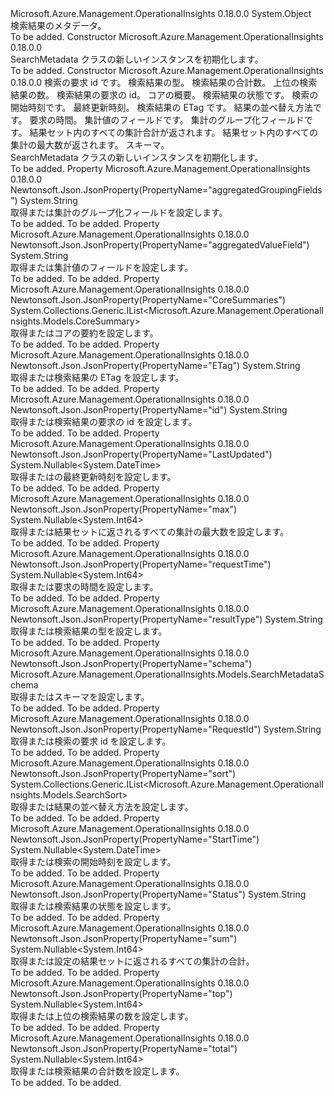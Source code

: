 <Type Name="SearchMetadata" FullName="Microsoft.Azure.Management.OperationalInsights.Models.SearchMetadata">
  <TypeSignature Language="C#" Value="public class SearchMetadata" />
  <TypeSignature Language="ILAsm" Value=".class public auto ansi beforefieldinit SearchMetadata extends System.Object" />
  <TypeSignature Language="DocId" Value="T:Microsoft.Azure.Management.OperationalInsights.Models.SearchMetadata" />
  <TypeSignature Language="VB.NET" Value="Public Class SearchMetadata" />
  <TypeSignature Language="F#" Value="type SearchMetadata = class" />
  <AssemblyInfo>
    <AssemblyName>Microsoft.Azure.Management.OperationalInsights</AssemblyName>
    <AssemblyVersion>0.18.0.0</AssemblyVersion>
  </AssemblyInfo>
  <Base>
    <BaseTypeName>System.Object</BaseTypeName>
  </Base>
  <Interfaces />
  <Docs>
    <summary>
            検索結果のメタデータ。
            </summary>
    <remarks>To be added.</remarks>
  </Docs>
  <Members>
    <Member MemberName=".ctor">
      <MemberSignature Language="C#" Value="public SearchMetadata ();" />
      <MemberSignature Language="ILAsm" Value=".method public hidebysig specialname rtspecialname instance void .ctor() cil managed" />
      <MemberSignature Language="DocId" Value="M:Microsoft.Azure.Management.OperationalInsights.Models.SearchMetadata.#ctor" />
      <MemberSignature Language="VB.NET" Value="Public Sub New ()" />
      <MemberType>Constructor</MemberType>
      <AssemblyInfo>
        <AssemblyName>Microsoft.Azure.Management.OperationalInsights</AssemblyName>
        <AssemblyVersion>0.18.0.0</AssemblyVersion>
      </AssemblyInfo>
      <Parameters />
      <Docs>
        <summary>
            SearchMetadata クラスの新しいインスタンスを初期化します。
            </summary>
        <remarks>To be added.</remarks>
      </Docs>
    </Member>
    <Member MemberName=".ctor">
      <MemberSignature Language="C#" Value="public SearchMetadata (string searchId = null, string resultType = null, Nullable&lt;long&gt; total = null, Nullable&lt;long&gt; top = null, string id = null, System.Collections.Generic.IList&lt;Microsoft.Azure.Management.OperationalInsights.Models.CoreSummary&gt; coreSummaries = null, string status = null, Nullable&lt;DateTime&gt; startTime = null, Nullable&lt;DateTime&gt; lastUpdated = null, string eTag = null, System.Collections.Generic.IList&lt;Microsoft.Azure.Management.OperationalInsights.Models.SearchSort&gt; sort = null, Nullable&lt;long&gt; requestTime = null, string aggregatedValueField = null, string aggregatedGroupingFields = null, Nullable&lt;long&gt; sum = null, Nullable&lt;long&gt; max = null, Microsoft.Azure.Management.OperationalInsights.Models.SearchMetadataSchema schema = null);" />
      <MemberSignature Language="ILAsm" Value=".method public hidebysig specialname rtspecialname instance void .ctor(string searchId, string resultType, valuetype System.Nullable`1&lt;int64&gt; total, valuetype System.Nullable`1&lt;int64&gt; top, string id, class System.Collections.Generic.IList`1&lt;class Microsoft.Azure.Management.OperationalInsights.Models.CoreSummary&gt; coreSummaries, string status, valuetype System.Nullable`1&lt;valuetype System.DateTime&gt; startTime, valuetype System.Nullable`1&lt;valuetype System.DateTime&gt; lastUpdated, string eTag, class System.Collections.Generic.IList`1&lt;class Microsoft.Azure.Management.OperationalInsights.Models.SearchSort&gt; sort, valuetype System.Nullable`1&lt;int64&gt; requestTime, string aggregatedValueField, string aggregatedGroupingFields, valuetype System.Nullable`1&lt;int64&gt; sum, valuetype System.Nullable`1&lt;int64&gt; max, class Microsoft.Azure.Management.OperationalInsights.Models.SearchMetadataSchema schema) cil managed" />
      <MemberSignature Language="DocId" Value="M:Microsoft.Azure.Management.OperationalInsights.Models.SearchMetadata.#ctor(System.String,System.String,System.Nullable{System.Int64},System.Nullable{System.Int64},System.String,System.Collections.Generic.IList{Microsoft.Azure.Management.OperationalInsights.Models.CoreSummary},System.String,System.Nullable{System.DateTime},System.Nullable{System.DateTime},System.String,System.Collections.Generic.IList{Microsoft.Azure.Management.OperationalInsights.Models.SearchSort},System.Nullable{System.Int64},System.String,System.String,System.Nullable{System.Int64},System.Nullable{System.Int64},Microsoft.Azure.Management.OperationalInsights.Models.SearchMetadataSchema)" />
      <MemberSignature Language="VB.NET" Value="Public Sub New (Optional searchId As String = null, Optional resultType As String = null, Optional total As Nullable(Of Long) = null, Optional top As Nullable(Of Long) = null, Optional id As String = null, Optional coreSummaries As IList(Of CoreSummary) = null, Optional status As String = null, Optional startTime As Nullable(Of DateTime) = null, Optional lastUpdated As Nullable(Of DateTime) = null, Optional eTag As String = null, Optional sort As IList(Of SearchSort) = null, Optional requestTime As Nullable(Of Long) = null, Optional aggregatedValueField As String = null, Optional aggregatedGroupingFields As String = null, Optional sum As Nullable(Of Long) = null, Optional max As Nullable(Of Long) = null, Optional schema As SearchMetadataSchema = null)" />
      <MemberSignature Language="F#" Value="new Microsoft.Azure.Management.OperationalInsights.Models.SearchMetadata : string * string * Nullable&lt;int64&gt; * Nullable&lt;int64&gt; * string * System.Collections.Generic.IList&lt;Microsoft.Azure.Management.OperationalInsights.Models.CoreSummary&gt; * string * Nullable&lt;DateTime&gt; * Nullable&lt;DateTime&gt; * string * System.Collections.Generic.IList&lt;Microsoft.Azure.Management.OperationalInsights.Models.SearchSort&gt; * Nullable&lt;int64&gt; * string * string * Nullable&lt;int64&gt; * Nullable&lt;int64&gt; * Microsoft.Azure.Management.OperationalInsights.Models.SearchMetadataSchema -&gt; Microsoft.Azure.Management.OperationalInsights.Models.SearchMetadata" Usage="new Microsoft.Azure.Management.OperationalInsights.Models.SearchMetadata (searchId, resultType, total, top, id, coreSummaries, status, startTime, lastUpdated, eTag, sort, requestTime, aggregatedValueField, aggregatedGroupingFields, sum, max, schema)" />
      <MemberType>Constructor</MemberType>
      <AssemblyInfo>
        <AssemblyName>Microsoft.Azure.Management.OperationalInsights</AssemblyName>
        <AssemblyVersion>0.18.0.0</AssemblyVersion>
      </AssemblyInfo>
      <Parameters>
        <Parameter Name="searchId" Type="System.String" />
        <Parameter Name="resultType" Type="System.String" />
        <Parameter Name="total" Type="System.Nullable&lt;System.Int64&gt;" />
        <Parameter Name="top" Type="System.Nullable&lt;System.Int64&gt;" />
        <Parameter Name="id" Type="System.String" />
        <Parameter Name="coreSummaries" Type="System.Collections.Generic.IList&lt;Microsoft.Azure.Management.OperationalInsights.Models.CoreSummary&gt;" />
        <Parameter Name="status" Type="System.String" />
        <Parameter Name="startTime" Type="System.Nullable&lt;System.DateTime&gt;" />
        <Parameter Name="lastUpdated" Type="System.Nullable&lt;System.DateTime&gt;" />
        <Parameter Name="eTag" Type="System.String" />
        <Parameter Name="sort" Type="System.Collections.Generic.IList&lt;Microsoft.Azure.Management.OperationalInsights.Models.SearchSort&gt;" />
        <Parameter Name="requestTime" Type="System.Nullable&lt;System.Int64&gt;" />
        <Parameter Name="aggregatedValueField" Type="System.String" />
        <Parameter Name="aggregatedGroupingFields" Type="System.String" />
        <Parameter Name="sum" Type="System.Nullable&lt;System.Int64&gt;" />
        <Parameter Name="max" Type="System.Nullable&lt;System.Int64&gt;" />
        <Parameter Name="schema" Type="Microsoft.Azure.Management.OperationalInsights.Models.SearchMetadataSchema" />
      </Parameters>
      <Docs>
        <param name="searchId">検索の要求 id です。</param>
        <param name="resultType">検索結果の型。</param>
        <param name="total">検索結果の合計数。</param>
        <param name="top">上位の検索結果の数。</param>
        <param name="id">検索結果の要求の id。</param>
        <param name="coreSummaries">コアの概要。</param>
        <param name="status">検索結果の状態です。</param>
        <param name="startTime">検索の開始時刻です。</param>
        <param name="lastUpdated">最終更新時刻。</param>
        <param name="eTag">検索結果の ETag です。</param>
        <param name="sort">結果の並べ替え方法です。</param>
        <param name="requestTime">要求の時間。</param>
        <param name="aggregatedValueField">集計値のフィールドです。</param>
        <param name="aggregatedGroupingFields">集計のグループ化フィールドです。</param>
        <param name="sum">結果セット内のすべての集計合計が返されます。</param>
        <param name="max">結果セット内のすべての集計の最大数が返されます。</param>
        <param name="schema">スキーマ。</param>
        <summary>
            SearchMetadata クラスの新しいインスタンスを初期化します。
            </summary>
        <remarks>To be added.</remarks>
      </Docs>
    </Member>
    <Member MemberName="AggregatedGroupingFields">
      <MemberSignature Language="C#" Value="public string AggregatedGroupingFields { get; set; }" />
      <MemberSignature Language="ILAsm" Value=".property instance string AggregatedGroupingFields" />
      <MemberSignature Language="DocId" Value="P:Microsoft.Azure.Management.OperationalInsights.Models.SearchMetadata.AggregatedGroupingFields" />
      <MemberSignature Language="VB.NET" Value="Public Property AggregatedGroupingFields As String" />
      <MemberSignature Language="F#" Value="member this.AggregatedGroupingFields : string with get, set" Usage="Microsoft.Azure.Management.OperationalInsights.Models.SearchMetadata.AggregatedGroupingFields" />
      <MemberType>Property</MemberType>
      <AssemblyInfo>
        <AssemblyName>Microsoft.Azure.Management.OperationalInsights</AssemblyName>
        <AssemblyVersion>0.18.0.0</AssemblyVersion>
      </AssemblyInfo>
      <Attributes>
        <Attribute>
          <AttributeName>Newtonsoft.Json.JsonProperty(PropertyName="aggregatedGroupingFields")</AttributeName>
        </Attribute>
      </Attributes>
      <ReturnValue>
        <ReturnType>System.String</ReturnType>
      </ReturnValue>
      <Docs>
        <summary>
            取得または集計のグループ化フィールドを設定します。
            </summary>
        <value>To be added.</value>
        <remarks>To be added.</remarks>
      </Docs>
    </Member>
    <Member MemberName="AggregatedValueField">
      <MemberSignature Language="C#" Value="public string AggregatedValueField { get; set; }" />
      <MemberSignature Language="ILAsm" Value=".property instance string AggregatedValueField" />
      <MemberSignature Language="DocId" Value="P:Microsoft.Azure.Management.OperationalInsights.Models.SearchMetadata.AggregatedValueField" />
      <MemberSignature Language="VB.NET" Value="Public Property AggregatedValueField As String" />
      <MemberSignature Language="F#" Value="member this.AggregatedValueField : string with get, set" Usage="Microsoft.Azure.Management.OperationalInsights.Models.SearchMetadata.AggregatedValueField" />
      <MemberType>Property</MemberType>
      <AssemblyInfo>
        <AssemblyName>Microsoft.Azure.Management.OperationalInsights</AssemblyName>
        <AssemblyVersion>0.18.0.0</AssemblyVersion>
      </AssemblyInfo>
      <Attributes>
        <Attribute>
          <AttributeName>Newtonsoft.Json.JsonProperty(PropertyName="aggregatedValueField")</AttributeName>
        </Attribute>
      </Attributes>
      <ReturnValue>
        <ReturnType>System.String</ReturnType>
      </ReturnValue>
      <Docs>
        <summary>
            取得または集計値のフィールドを設定します。
            </summary>
        <value>To be added.</value>
        <remarks>To be added.</remarks>
      </Docs>
    </Member>
    <Member MemberName="CoreSummaries">
      <MemberSignature Language="C#" Value="public System.Collections.Generic.IList&lt;Microsoft.Azure.Management.OperationalInsights.Models.CoreSummary&gt; CoreSummaries { get; set; }" />
      <MemberSignature Language="ILAsm" Value=".property instance class System.Collections.Generic.IList`1&lt;class Microsoft.Azure.Management.OperationalInsights.Models.CoreSummary&gt; CoreSummaries" />
      <MemberSignature Language="DocId" Value="P:Microsoft.Azure.Management.OperationalInsights.Models.SearchMetadata.CoreSummaries" />
      <MemberSignature Language="VB.NET" Value="Public Property CoreSummaries As IList(Of CoreSummary)" />
      <MemberSignature Language="F#" Value="member this.CoreSummaries : System.Collections.Generic.IList&lt;Microsoft.Azure.Management.OperationalInsights.Models.CoreSummary&gt; with get, set" Usage="Microsoft.Azure.Management.OperationalInsights.Models.SearchMetadata.CoreSummaries" />
      <MemberType>Property</MemberType>
      <AssemblyInfo>
        <AssemblyName>Microsoft.Azure.Management.OperationalInsights</AssemblyName>
        <AssemblyVersion>0.18.0.0</AssemblyVersion>
      </AssemblyInfo>
      <Attributes>
        <Attribute>
          <AttributeName>Newtonsoft.Json.JsonProperty(PropertyName="CoreSummaries")</AttributeName>
        </Attribute>
      </Attributes>
      <ReturnValue>
        <ReturnType>System.Collections.Generic.IList&lt;Microsoft.Azure.Management.OperationalInsights.Models.CoreSummary&gt;</ReturnType>
      </ReturnValue>
      <Docs>
        <summary>
            取得またはコアの要約を設定します。
            </summary>
        <value>To be added.</value>
        <remarks>To be added.</remarks>
      </Docs>
    </Member>
    <Member MemberName="ETag">
      <MemberSignature Language="C#" Value="public string ETag { get; set; }" />
      <MemberSignature Language="ILAsm" Value=".property instance string ETag" />
      <MemberSignature Language="DocId" Value="P:Microsoft.Azure.Management.OperationalInsights.Models.SearchMetadata.ETag" />
      <MemberSignature Language="VB.NET" Value="Public Property ETag As String" />
      <MemberSignature Language="F#" Value="member this.ETag : string with get, set" Usage="Microsoft.Azure.Management.OperationalInsights.Models.SearchMetadata.ETag" />
      <MemberType>Property</MemberType>
      <AssemblyInfo>
        <AssemblyName>Microsoft.Azure.Management.OperationalInsights</AssemblyName>
        <AssemblyVersion>0.18.0.0</AssemblyVersion>
      </AssemblyInfo>
      <Attributes>
        <Attribute>
          <AttributeName>Newtonsoft.Json.JsonProperty(PropertyName="ETag")</AttributeName>
        </Attribute>
      </Attributes>
      <ReturnValue>
        <ReturnType>System.String</ReturnType>
      </ReturnValue>
      <Docs>
        <summary>
            取得または検索結果の ETag を設定します。
            </summary>
        <value>To be added.</value>
        <remarks>To be added.</remarks>
      </Docs>
    </Member>
    <Member MemberName="Id">
      <MemberSignature Language="C#" Value="public string Id { get; set; }" />
      <MemberSignature Language="ILAsm" Value=".property instance string Id" />
      <MemberSignature Language="DocId" Value="P:Microsoft.Azure.Management.OperationalInsights.Models.SearchMetadata.Id" />
      <MemberSignature Language="VB.NET" Value="Public Property Id As String" />
      <MemberSignature Language="F#" Value="member this.Id : string with get, set" Usage="Microsoft.Azure.Management.OperationalInsights.Models.SearchMetadata.Id" />
      <MemberType>Property</MemberType>
      <AssemblyInfo>
        <AssemblyName>Microsoft.Azure.Management.OperationalInsights</AssemblyName>
        <AssemblyVersion>0.18.0.0</AssemblyVersion>
      </AssemblyInfo>
      <Attributes>
        <Attribute>
          <AttributeName>Newtonsoft.Json.JsonProperty(PropertyName="id")</AttributeName>
        </Attribute>
      </Attributes>
      <ReturnValue>
        <ReturnType>System.String</ReturnType>
      </ReturnValue>
      <Docs>
        <summary>
            取得または検索結果の要求の id を設定します。
            </summary>
        <value>To be added.</value>
        <remarks>To be added.</remarks>
      </Docs>
    </Member>
    <Member MemberName="LastUpdated">
      <MemberSignature Language="C#" Value="public Nullable&lt;DateTime&gt; LastUpdated { get; set; }" />
      <MemberSignature Language="ILAsm" Value=".property instance valuetype System.Nullable`1&lt;valuetype System.DateTime&gt; LastUpdated" />
      <MemberSignature Language="DocId" Value="P:Microsoft.Azure.Management.OperationalInsights.Models.SearchMetadata.LastUpdated" />
      <MemberSignature Language="VB.NET" Value="Public Property LastUpdated As Nullable(Of DateTime)" />
      <MemberSignature Language="F#" Value="member this.LastUpdated : Nullable&lt;DateTime&gt; with get, set" Usage="Microsoft.Azure.Management.OperationalInsights.Models.SearchMetadata.LastUpdated" />
      <MemberType>Property</MemberType>
      <AssemblyInfo>
        <AssemblyName>Microsoft.Azure.Management.OperationalInsights</AssemblyName>
        <AssemblyVersion>0.18.0.0</AssemblyVersion>
      </AssemblyInfo>
      <Attributes>
        <Attribute>
          <AttributeName>Newtonsoft.Json.JsonProperty(PropertyName="LastUpdated")</AttributeName>
        </Attribute>
      </Attributes>
      <ReturnValue>
        <ReturnType>System.Nullable&lt;System.DateTime&gt;</ReturnType>
      </ReturnValue>
      <Docs>
        <summary>
            取得またはの最終更新時刻を設定します。
            </summary>
        <value>To be added.</value>
        <remarks>To be added.</remarks>
      </Docs>
    </Member>
    <Member MemberName="Max">
      <MemberSignature Language="C#" Value="public Nullable&lt;long&gt; Max { get; set; }" />
      <MemberSignature Language="ILAsm" Value=".property instance valuetype System.Nullable`1&lt;int64&gt; Max" />
      <MemberSignature Language="DocId" Value="P:Microsoft.Azure.Management.OperationalInsights.Models.SearchMetadata.Max" />
      <MemberSignature Language="VB.NET" Value="Public Property Max As Nullable(Of Long)" />
      <MemberSignature Language="F#" Value="member this.Max : Nullable&lt;int64&gt; with get, set" Usage="Microsoft.Azure.Management.OperationalInsights.Models.SearchMetadata.Max" />
      <MemberType>Property</MemberType>
      <AssemblyInfo>
        <AssemblyName>Microsoft.Azure.Management.OperationalInsights</AssemblyName>
        <AssemblyVersion>0.18.0.0</AssemblyVersion>
      </AssemblyInfo>
      <Attributes>
        <Attribute>
          <AttributeName>Newtonsoft.Json.JsonProperty(PropertyName="max")</AttributeName>
        </Attribute>
      </Attributes>
      <ReturnValue>
        <ReturnType>System.Nullable&lt;System.Int64&gt;</ReturnType>
      </ReturnValue>
      <Docs>
        <summary>
            取得または結果セットに返されるすべての集計の最大数を設定します。
            </summary>
        <value>To be added.</value>
        <remarks>To be added.</remarks>
      </Docs>
    </Member>
    <Member MemberName="RequestTime">
      <MemberSignature Language="C#" Value="public Nullable&lt;long&gt; RequestTime { get; set; }" />
      <MemberSignature Language="ILAsm" Value=".property instance valuetype System.Nullable`1&lt;int64&gt; RequestTime" />
      <MemberSignature Language="DocId" Value="P:Microsoft.Azure.Management.OperationalInsights.Models.SearchMetadata.RequestTime" />
      <MemberSignature Language="VB.NET" Value="Public Property RequestTime As Nullable(Of Long)" />
      <MemberSignature Language="F#" Value="member this.RequestTime : Nullable&lt;int64&gt; with get, set" Usage="Microsoft.Azure.Management.OperationalInsights.Models.SearchMetadata.RequestTime" />
      <MemberType>Property</MemberType>
      <AssemblyInfo>
        <AssemblyName>Microsoft.Azure.Management.OperationalInsights</AssemblyName>
        <AssemblyVersion>0.18.0.0</AssemblyVersion>
      </AssemblyInfo>
      <Attributes>
        <Attribute>
          <AttributeName>Newtonsoft.Json.JsonProperty(PropertyName="requestTime")</AttributeName>
        </Attribute>
      </Attributes>
      <ReturnValue>
        <ReturnType>System.Nullable&lt;System.Int64&gt;</ReturnType>
      </ReturnValue>
      <Docs>
        <summary>
            取得または要求の時間を設定します。
            </summary>
        <value>To be added.</value>
        <remarks>To be added.</remarks>
      </Docs>
    </Member>
    <Member MemberName="ResultType">
      <MemberSignature Language="C#" Value="public string ResultType { get; set; }" />
      <MemberSignature Language="ILAsm" Value=".property instance string ResultType" />
      <MemberSignature Language="DocId" Value="P:Microsoft.Azure.Management.OperationalInsights.Models.SearchMetadata.ResultType" />
      <MemberSignature Language="VB.NET" Value="Public Property ResultType As String" />
      <MemberSignature Language="F#" Value="member this.ResultType : string with get, set" Usage="Microsoft.Azure.Management.OperationalInsights.Models.SearchMetadata.ResultType" />
      <MemberType>Property</MemberType>
      <AssemblyInfo>
        <AssemblyName>Microsoft.Azure.Management.OperationalInsights</AssemblyName>
        <AssemblyVersion>0.18.0.0</AssemblyVersion>
      </AssemblyInfo>
      <Attributes>
        <Attribute>
          <AttributeName>Newtonsoft.Json.JsonProperty(PropertyName="resultType")</AttributeName>
        </Attribute>
      </Attributes>
      <ReturnValue>
        <ReturnType>System.String</ReturnType>
      </ReturnValue>
      <Docs>
        <summary>
            取得または検索結果の型を設定します。
            </summary>
        <value>To be added.</value>
        <remarks>To be added.</remarks>
      </Docs>
    </Member>
    <Member MemberName="Schema">
      <MemberSignature Language="C#" Value="public Microsoft.Azure.Management.OperationalInsights.Models.SearchMetadataSchema Schema { get; set; }" />
      <MemberSignature Language="ILAsm" Value=".property instance class Microsoft.Azure.Management.OperationalInsights.Models.SearchMetadataSchema Schema" />
      <MemberSignature Language="DocId" Value="P:Microsoft.Azure.Management.OperationalInsights.Models.SearchMetadata.Schema" />
      <MemberSignature Language="VB.NET" Value="Public Property Schema As SearchMetadataSchema" />
      <MemberSignature Language="F#" Value="member this.Schema : Microsoft.Azure.Management.OperationalInsights.Models.SearchMetadataSchema with get, set" Usage="Microsoft.Azure.Management.OperationalInsights.Models.SearchMetadata.Schema" />
      <MemberType>Property</MemberType>
      <AssemblyInfo>
        <AssemblyName>Microsoft.Azure.Management.OperationalInsights</AssemblyName>
        <AssemblyVersion>0.18.0.0</AssemblyVersion>
      </AssemblyInfo>
      <Attributes>
        <Attribute>
          <AttributeName>Newtonsoft.Json.JsonProperty(PropertyName="schema")</AttributeName>
        </Attribute>
      </Attributes>
      <ReturnValue>
        <ReturnType>Microsoft.Azure.Management.OperationalInsights.Models.SearchMetadataSchema</ReturnType>
      </ReturnValue>
      <Docs>
        <summary>
            取得またはスキーマを設定します。
            </summary>
        <value>To be added.</value>
        <remarks>To be added.</remarks>
      </Docs>
    </Member>
    <Member MemberName="SearchId">
      <MemberSignature Language="C#" Value="public string SearchId { get; set; }" />
      <MemberSignature Language="ILAsm" Value=".property instance string SearchId" />
      <MemberSignature Language="DocId" Value="P:Microsoft.Azure.Management.OperationalInsights.Models.SearchMetadata.SearchId" />
      <MemberSignature Language="VB.NET" Value="Public Property SearchId As String" />
      <MemberSignature Language="F#" Value="member this.SearchId : string with get, set" Usage="Microsoft.Azure.Management.OperationalInsights.Models.SearchMetadata.SearchId" />
      <MemberType>Property</MemberType>
      <AssemblyInfo>
        <AssemblyName>Microsoft.Azure.Management.OperationalInsights</AssemblyName>
        <AssemblyVersion>0.18.0.0</AssemblyVersion>
      </AssemblyInfo>
      <Attributes>
        <Attribute>
          <AttributeName>Newtonsoft.Json.JsonProperty(PropertyName="RequestId")</AttributeName>
        </Attribute>
      </Attributes>
      <ReturnValue>
        <ReturnType>System.String</ReturnType>
      </ReturnValue>
      <Docs>
        <summary>
            取得または検索の要求 id を設定します。
            </summary>
        <value>To be added.</value>
        <remarks>To be added.</remarks>
      </Docs>
    </Member>
    <Member MemberName="Sort">
      <MemberSignature Language="C#" Value="public System.Collections.Generic.IList&lt;Microsoft.Azure.Management.OperationalInsights.Models.SearchSort&gt; Sort { get; set; }" />
      <MemberSignature Language="ILAsm" Value=".property instance class System.Collections.Generic.IList`1&lt;class Microsoft.Azure.Management.OperationalInsights.Models.SearchSort&gt; Sort" />
      <MemberSignature Language="DocId" Value="P:Microsoft.Azure.Management.OperationalInsights.Models.SearchMetadata.Sort" />
      <MemberSignature Language="VB.NET" Value="Public Property Sort As IList(Of SearchSort)" />
      <MemberSignature Language="F#" Value="member this.Sort : System.Collections.Generic.IList&lt;Microsoft.Azure.Management.OperationalInsights.Models.SearchSort&gt; with get, set" Usage="Microsoft.Azure.Management.OperationalInsights.Models.SearchMetadata.Sort" />
      <MemberType>Property</MemberType>
      <AssemblyInfo>
        <AssemblyName>Microsoft.Azure.Management.OperationalInsights</AssemblyName>
        <AssemblyVersion>0.18.0.0</AssemblyVersion>
      </AssemblyInfo>
      <Attributes>
        <Attribute>
          <AttributeName>Newtonsoft.Json.JsonProperty(PropertyName="sort")</AttributeName>
        </Attribute>
      </Attributes>
      <ReturnValue>
        <ReturnType>System.Collections.Generic.IList&lt;Microsoft.Azure.Management.OperationalInsights.Models.SearchSort&gt;</ReturnType>
      </ReturnValue>
      <Docs>
        <summary>
            取得または結果の並べ替え方法を設定します。
            </summary>
        <value>To be added.</value>
        <remarks>To be added.</remarks>
      </Docs>
    </Member>
    <Member MemberName="StartTime">
      <MemberSignature Language="C#" Value="public Nullable&lt;DateTime&gt; StartTime { get; set; }" />
      <MemberSignature Language="ILAsm" Value=".property instance valuetype System.Nullable`1&lt;valuetype System.DateTime&gt; StartTime" />
      <MemberSignature Language="DocId" Value="P:Microsoft.Azure.Management.OperationalInsights.Models.SearchMetadata.StartTime" />
      <MemberSignature Language="VB.NET" Value="Public Property StartTime As Nullable(Of DateTime)" />
      <MemberSignature Language="F#" Value="member this.StartTime : Nullable&lt;DateTime&gt; with get, set" Usage="Microsoft.Azure.Management.OperationalInsights.Models.SearchMetadata.StartTime" />
      <MemberType>Property</MemberType>
      <AssemblyInfo>
        <AssemblyName>Microsoft.Azure.Management.OperationalInsights</AssemblyName>
        <AssemblyVersion>0.18.0.0</AssemblyVersion>
      </AssemblyInfo>
      <Attributes>
        <Attribute>
          <AttributeName>Newtonsoft.Json.JsonProperty(PropertyName="StartTime")</AttributeName>
        </Attribute>
      </Attributes>
      <ReturnValue>
        <ReturnType>System.Nullable&lt;System.DateTime&gt;</ReturnType>
      </ReturnValue>
      <Docs>
        <summary>
            取得または検索の開始時刻を設定します。
            </summary>
        <value>To be added.</value>
        <remarks>To be added.</remarks>
      </Docs>
    </Member>
    <Member MemberName="Status">
      <MemberSignature Language="C#" Value="public string Status { get; set; }" />
      <MemberSignature Language="ILAsm" Value=".property instance string Status" />
      <MemberSignature Language="DocId" Value="P:Microsoft.Azure.Management.OperationalInsights.Models.SearchMetadata.Status" />
      <MemberSignature Language="VB.NET" Value="Public Property Status As String" />
      <MemberSignature Language="F#" Value="member this.Status : string with get, set" Usage="Microsoft.Azure.Management.OperationalInsights.Models.SearchMetadata.Status" />
      <MemberType>Property</MemberType>
      <AssemblyInfo>
        <AssemblyName>Microsoft.Azure.Management.OperationalInsights</AssemblyName>
        <AssemblyVersion>0.18.0.0</AssemblyVersion>
      </AssemblyInfo>
      <Attributes>
        <Attribute>
          <AttributeName>Newtonsoft.Json.JsonProperty(PropertyName="Status")</AttributeName>
        </Attribute>
      </Attributes>
      <ReturnValue>
        <ReturnType>System.String</ReturnType>
      </ReturnValue>
      <Docs>
        <summary>
            取得または検索結果の状態を設定します。
            </summary>
        <value>To be added.</value>
        <remarks>To be added.</remarks>
      </Docs>
    </Member>
    <Member MemberName="Sum">
      <MemberSignature Language="C#" Value="public Nullable&lt;long&gt; Sum { get; set; }" />
      <MemberSignature Language="ILAsm" Value=".property instance valuetype System.Nullable`1&lt;int64&gt; Sum" />
      <MemberSignature Language="DocId" Value="P:Microsoft.Azure.Management.OperationalInsights.Models.SearchMetadata.Sum" />
      <MemberSignature Language="VB.NET" Value="Public Property Sum As Nullable(Of Long)" />
      <MemberSignature Language="F#" Value="member this.Sum : Nullable&lt;int64&gt; with get, set" Usage="Microsoft.Azure.Management.OperationalInsights.Models.SearchMetadata.Sum" />
      <MemberType>Property</MemberType>
      <AssemblyInfo>
        <AssemblyName>Microsoft.Azure.Management.OperationalInsights</AssemblyName>
        <AssemblyVersion>0.18.0.0</AssemblyVersion>
      </AssemblyInfo>
      <Attributes>
        <Attribute>
          <AttributeName>Newtonsoft.Json.JsonProperty(PropertyName="sum")</AttributeName>
        </Attribute>
      </Attributes>
      <ReturnValue>
        <ReturnType>System.Nullable&lt;System.Int64&gt;</ReturnType>
      </ReturnValue>
      <Docs>
        <summary>
            取得または設定の結果セットに返されるすべての集計の合計。
            </summary>
        <value>To be added.</value>
        <remarks>To be added.</remarks>
      </Docs>
    </Member>
    <Member MemberName="Top">
      <MemberSignature Language="C#" Value="public Nullable&lt;long&gt; Top { get; set; }" />
      <MemberSignature Language="ILAsm" Value=".property instance valuetype System.Nullable`1&lt;int64&gt; Top" />
      <MemberSignature Language="DocId" Value="P:Microsoft.Azure.Management.OperationalInsights.Models.SearchMetadata.Top" />
      <MemberSignature Language="VB.NET" Value="Public Property Top As Nullable(Of Long)" />
      <MemberSignature Language="F#" Value="member this.Top : Nullable&lt;int64&gt; with get, set" Usage="Microsoft.Azure.Management.OperationalInsights.Models.SearchMetadata.Top" />
      <MemberType>Property</MemberType>
      <AssemblyInfo>
        <AssemblyName>Microsoft.Azure.Management.OperationalInsights</AssemblyName>
        <AssemblyVersion>0.18.0.0</AssemblyVersion>
      </AssemblyInfo>
      <Attributes>
        <Attribute>
          <AttributeName>Newtonsoft.Json.JsonProperty(PropertyName="top")</AttributeName>
        </Attribute>
      </Attributes>
      <ReturnValue>
        <ReturnType>System.Nullable&lt;System.Int64&gt;</ReturnType>
      </ReturnValue>
      <Docs>
        <summary>
            取得または上位の検索結果の数を設定します。
            </summary>
        <value>To be added.</value>
        <remarks>To be added.</remarks>
      </Docs>
    </Member>
    <Member MemberName="Total">
      <MemberSignature Language="C#" Value="public Nullable&lt;long&gt; Total { get; set; }" />
      <MemberSignature Language="ILAsm" Value=".property instance valuetype System.Nullable`1&lt;int64&gt; Total" />
      <MemberSignature Language="DocId" Value="P:Microsoft.Azure.Management.OperationalInsights.Models.SearchMetadata.Total" />
      <MemberSignature Language="VB.NET" Value="Public Property Total As Nullable(Of Long)" />
      <MemberSignature Language="F#" Value="member this.Total : Nullable&lt;int64&gt; with get, set" Usage="Microsoft.Azure.Management.OperationalInsights.Models.SearchMetadata.Total" />
      <MemberType>Property</MemberType>
      <AssemblyInfo>
        <AssemblyName>Microsoft.Azure.Management.OperationalInsights</AssemblyName>
        <AssemblyVersion>0.18.0.0</AssemblyVersion>
      </AssemblyInfo>
      <Attributes>
        <Attribute>
          <AttributeName>Newtonsoft.Json.JsonProperty(PropertyName="total")</AttributeName>
        </Attribute>
      </Attributes>
      <ReturnValue>
        <ReturnType>System.Nullable&lt;System.Int64&gt;</ReturnType>
      </ReturnValue>
      <Docs>
        <summary>
            取得または検索結果の合計数を設定します。
            </summary>
        <value>To be added.</value>
        <remarks>To be added.</remarks>
      </Docs>
    </Member>
  </Members>
</Type>